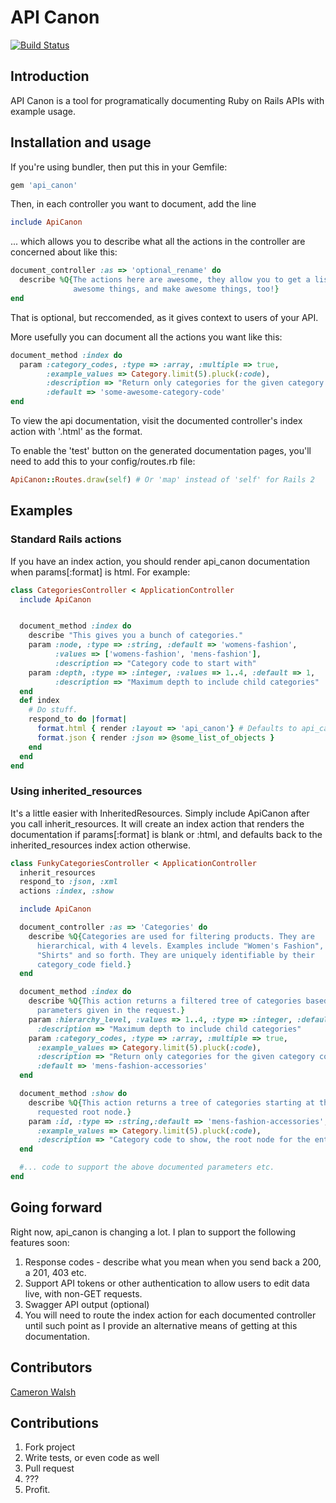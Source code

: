 # API Canon

[![Build Status](https://travis-ci.org/cwalsh/api_canon.png?branch=master)](https://travis-ci.org/cwalsh/api_canon)

## Introduction
API Canon is a tool for programatically documenting Ruby on Rails APIs with example usage.

## Installation and usage
If you're using bundler, then put this in your Gemfile:

```ruby
gem 'api_canon'
```
Then, in each controller you want to document, add the line

```ruby
include ApiCanon
```

... which allows you to describe what all the actions in the controller are concerned about like this:

```ruby
document_controller :as => 'optional_rename' do
  describe %Q{The actions here are awesome, they allow you to get a list of 
              awesome things, and make awesome things, too!}
end
```

That is optional, but reccomended, as it gives context to users of your API.

More usefully you can document all the actions you want like this:

```ruby
document_method :index do
  param :category_codes, :type => :array, :multiple => true, 
        :example_values => Category.limit(5).pluck(:code),
        :description => "Return only categories for the given category codes",
        :default => 'some-awesome-category-code'
end
```

To view the api documentation, visit the documented controller's index action with '.html' as the format.

To enable the 'test' button on the generated documentation pages, you'll need to add this to your config/routes.rb file:

```ruby
ApiCanon::Routes.draw(self) # Or 'map' instead of 'self' for Rails 2
```

## Examples

### Standard Rails actions

If you have an index action, you should render api_canon documentation when params[:format] is html. For example:

```ruby
class CategoriesController < ApplicationController
  include ApiCanon


  document_method :index do
    describe "This gives you a bunch of categories."
    param :node, :type => :string, :default => 'womens-fashion',
          :values => ['womens-fashion', 'mens-fashion'],
          :description => "Category code to start with"
    param :depth, :type => :integer, :values => 1..4, :default => 1, 
          :description => "Maximum depth to include child categories"
  end
  def index
    # Do stuff.
    respond_to do |format|
      format.html { render :layout => 'api_canon'} # Defaults to api_canon index
      format.json { render :json => @some_list_of_objects }
    end
  end
end
```

### Using inherited_resources

It's a little easier with InheritedResources.
Simply include ApiCanon after you call inherit_resources.
It will create an index action that renders the documentation if params[:format]
is blank or :html, and defaults back to the inherited_resources index action 
otherwise.

```ruby
class FunkyCategoriesController < ApplicationController
  inherit_resources
  respond_to :json, :xml
  actions :index, :show

  include ApiCanon

  document_controller :as => 'Categories' do
    describe %Q{Categories are used for filtering products. They are 
      hierarchical, with 4 levels. Examples include "Women's Fashion",
      "Shirts" and so forth. They are uniquely identifiable by their 
      category_code field.}
  end

  document_method :index do
    describe %Q{This action returns a filtered tree of categories based on the 
      parameters given in the request.}
    param :hierarchy_level, :values => 1..4, :type => :integer, :default => 1,
      :description => "Maximum depth to include child categories"
    param :category_codes, :type => :array, :multiple => true, 
      :example_values => Category.limit(5).pluck(:code), 
      :description => "Return only categories for the given category codes", 
      :default => 'mens-fashion-accessories'
  end

  document_method :show do
    describe %Q{This action returns a tree of categories starting at the 
      requested root node.}
    param :id, :type => :string,:default => 'mens-fashion-accessories',
      :example_values => Category.limit(5).pluck(:code),
      :description => "Category code to show, the root node for the entire tree."
  end

  #... code to support the above documented parameters etc.
end
```

## Going forward

Right now, api_canon is changing a lot.  I plan to support the following features soon:

1. Response codes - describe what you mean when you send back a 200, a 201, 403 etc.
2. Support API tokens or other authentication to allow users to edit data live, with non-GET requests.
3. Swagger API output (optional)
4. You will need to route the index action for each documented controller until such point as I provide an alternative means of getting at this documentation.

## Contributors
[Cameron Walsh](http://github.com/cwalsh)

## Contributions
1. Fork project
2. Write tests, or even code as well
3. Pull request
4. ???
5. Profit.
